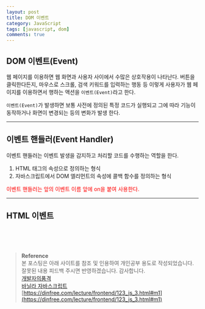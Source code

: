 ```yaml
---
layout: post
title: DOM 이벤트
category: JavaScript
tags: [javascript, dom]
comments: true
---
```


## DOM 이벤트(Event)

웹 페이지를 이용하면 웹 화면과 사용자 사이에서 수많은 상호작용이 나타난다.
버튼을 클릭한다든지, 마우스로 스크롤, 검색 키워드를 입력하는 행동 등 이렇게 사용자가 웹 페이지를 이용하면서 행하는 액션을 `이벤트(Event)`라고 한다.

`이벤트(Event)`가 발생하면 보통 사전에 정의된 특정 코드가 실행되고 그에 따라 기능이 동작하거나 화면이 변경되는 등의 변화가 발생 한다.

---

## 이벤트 핸들러(Event Handler)

이벤트 핸들러는 이벤트 발생을 감지하고 처리할 코드를 수행하는 역할을 한다.

1. HTML 태그의 속성으로 정의하는 형식
2. 자바스크립트에서 DOM 엘리먼트의 속성에 콜백 함수를 정의하는 형식

<font color='red'>이벤트 핸들러는 앞의 이벤트 이름 앞에 on을 붙여 사용한다.</font>

---

## HTML 이벤트

<br>
<br>
<br>

> **Reference**  
> 본 포스팅은 아래 사이트를 참조 및 인용하여 개인공부 용도로 작성되었습니다.  
> 잘못된 내용 피드백 주시면 반영하겠습니다. 감사합니다.  
> [개발자의품격](https://www.youtube.com/c/개발자의품격)  
> [바닐라 자바스크립트](http://www.yes24.com/Product/Goods/105608999)  
> [https://dinfree.com/lecture/frontend/123_js_3.html#m1](https://dinfree.com/lecture/frontend/123_js_3.html#m1)

